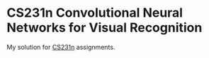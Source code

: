 # CS231n Convolutional Neural Networks for Visual Recognition

My solution for [CS231n](http://cs231n.stanford.edu/syllabus.html) assignments.
